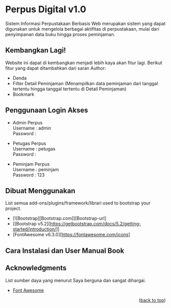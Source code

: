 
<a name="readme-top"></a>


# Perpus Digital v1.0

Sistem Informasi Perpustakaan Berbasis Web merupakan sistem yang dapat digunakan untuk mengelola berbagai aktifitas di perpustakaan, mulai dari penyimpanan data buku hingga proses peminjaman.

                          
## Kembangkan Lagi!
Website ini dapat di kembangkan menjadi lebih kaya akan fitur lagi. Berikut fitur yang dapat ditambahkan dari saran Author:         
* Denda
* Filter Detail Peminjaman (Menampilkan data peminjaman dari tanggal tertentu hingga tanggal tertentu di Detail Peminjaman)
* Bookmark

                             
## Penggunaan Login Akses
            
* Admin Perpus              
  Username : admin                
  Password :          
     
* Petugas Perpus                   
  Username : petugas           
  Password :                
         
* Peminjam Perpus                          
  Username : peminjam                            
  Password : 123                             

                              
## Dibuat Menggunakan

List semua add-ons/plugins/framework/librari used to bootstrap your project.
          
* [![Bootstrap][Bootstrap.com]][Bootstrap-url]
* [[Bootstrap v5.2][https://getbootstrap.com/docs/5.2/getting-started/introduction/]]
* [FontAwesome v6.3.0][https://fontawesome.com/icons]

## Cara Instalasi dan User Manual Book


## Acknowledgments

List sumber daya yang menurut Saya berguna dan sangat dihargai.

* [Font Awesome](https://fontawesome.com)

<p align="right">(<a href="#readme-top">back to top</a>)</p>

